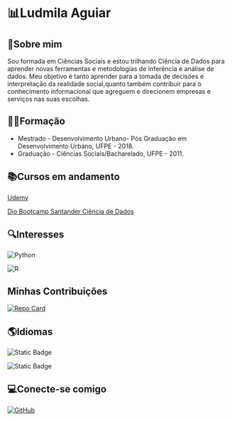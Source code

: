 # 📊Ludmila Aguiar

## 📌Sobre mim
Sou formada em Ciências Sociais e estou trilhando Ciência de Dados para aprender novas ferramentas e metodologias de inferência e análise de dados. Meu objetivo é tanto aprender para a tomada de decisões e interpretação da realidade social,quanto também contribuir para o conhecimento informacional que agreguem e direcionem empresas e serviços nas suas escolhas.   

## 👩‍🎓Formação
* Mestrado - Desenvolvimento Urbano- Pós Graduação em Desenvolvimento Urbano, UFPE - 2018.
* Graduação - Ciências Sociais/Bacharelado, UFPE - 2011.

## 📚Cursos em andamento
[Udemy](https://www.udemy.com/course/cientista-de-dados)

[Dio Bootcamp Santander Ciência de Dados](https://web.dio.me/santander-bootcamp-2023-ciencia-de-dados-com-python)

## 🔍Interesses
![Python](https://img.shields.io/badge/Python-000?style=for-the-badge&logo=python)

![R](https://img.shields.io/badge/R-000?style=for-the-badge&logo=r)

## Minhas Contribuições
[![Repo Card](https://github-readme-stats.vercel.app/api/pin/?username=LudmilaAguiar&repo=dio-lab-open-source&bg_color=000&border_color=30A3DC&show_icons=true&icon_color=30A3DC&title_color=E94D5F&text_color=FFF)](https://github.com/LudmilaAguiar/dio-lab-open-source)

## 🌎Idiomas
![Static Badge](https://img.shields.io/badge/Ingl%C3%AAs-red)

![Static Badge](https://img.shields.io/badge/Alem%C3%A3o-yellow)

## 💻Conecte-se comigo
[![GitHub](https://img.shields.io/badge/GitHub-000?style=for-the-badge&logo=github&logoColor=00)](https://www.github.com/LudmilaAguiar)
